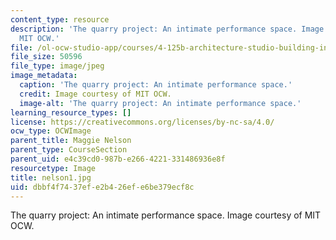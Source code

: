 ```yaml
---
content_type: resource
description: 'The quarry project: An intimate performance space. Image courtesy of
  MIT OCW.'
file: /ol-ocw-studio-app/courses/4-125b-architecture-studio-building-in-landscapes-fall-2005/dbbf4f7437efe2b426efe6be379ecf8c_nelson1.jpg
file_size: 50596
file_type: image/jpeg
image_metadata:
  caption: 'The quarry project: An intimate performance space.'
  credit: Image courtesy of MIT OCW.
  image-alt: 'The quarry project: An intimate performance space.'
learning_resource_types: []
license: https://creativecommons.org/licenses/by-nc-sa/4.0/
ocw_type: OCWImage
parent_title: Maggie Nelson
parent_type: CourseSection
parent_uid: e4c39cd0-987b-e266-4221-331486936e8f
resourcetype: Image
title: nelson1.jpg
uid: dbbf4f74-37ef-e2b4-26ef-e6be379ecf8c
---
```

The quarry project: An intimate performance space. Image courtesy of MIT OCW.